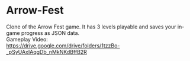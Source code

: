 # Arrow-Fest
Clone of the Arrow Fest game. It has 3 levels playable and saves your in-game progress as JSON data.<br />
Gameplay Video:<br />
https://drive.google.com/drive/folders/1tzzBo-_pSyUAxIAqgDb_nMkNKdBffB2R
